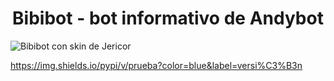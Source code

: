 <h1 align="center"> Bibibot - bot informativo de Andybot </h1>

![Bibibot con skin de Jericor](https://user-images.githubusercontent.com/71518191/224596078-2d7e28a7-88c9-4d78-8cdf-8c18d88ec48a.jpeg)

https://img.shields.io/pypi/v/prueba?color=blue&label=versi%C3%B3n



